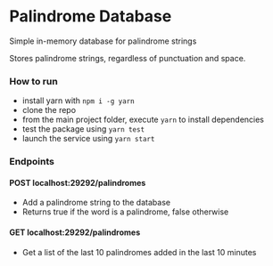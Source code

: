 # Palindrome Database

Simple in-memory database for palindrome strings

Stores palindrome strings, regardless of punctuation and space.

### How to run

- install yarn with `npm i -g yarn`
- clone the repo
- from the main project folder, execute `yarn` to install dependencies
- test the package using `yarn test`
- launch the service using `yarn start`

### Endpoints

#### POST localhost:29292/palindromes

- Add a palindrome string to the database
- Returns true if the word is a palindrome, false otherwise

#### GET localhost:29292/palindromes

- Get a list of the last 10 palindromes added in the last 10 minutes
